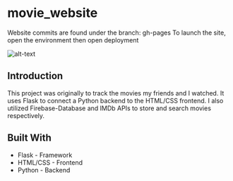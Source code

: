 # movie_website

Website commits are found under the branch: gh-pages
To launch the site, open the environment then open deployment

![alt-text](https://media.giphy.com/media/LEaPNaUNvGs8hE6vfk/giphy.gif)
## Introduction
This project was originally to track the movies my friends and I watched. It uses Flask to connect a Python backend to the HTML/CSS frontend. I also utilized Firebase-Database and IMDb APIs to store and search movies respectively.

## Built With
* Flask - Framework
* HTML/CSS - Frontend
* Python - Backend
